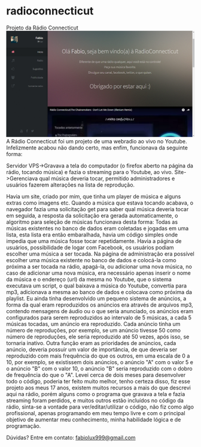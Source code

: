 # radioconnecticut
Projeto da Rádio Connecticut
<img src="prints/r1.png"/>
A Rádio Connecticut foi um projeto de uma webradio ao vivo no Youtube.
Infelizmente acabou não dando certo, mas enfim, funcionava da seguinte forma:

Servidor VPS->Gravava a tela do computador (o firefox aberto na página da rádio, tocando música) e fazia o streaming para o Youtube, ao vivo.
Site->Gerenciava qual música deveria tocar, permitido administradores e usuários fazerem alterações na lista de reprodução.

Havia um site, criado por mim, que tinha um player de música e alguns extras como imagens etc.
Quando a música que estava tocando acabava, o navegador fazia uma solicitação get para saber qual música deveria tocar em seguida, a resposta da solicitação era gerada automaticamente, o algoritmo para seleção de músicas funcionava desta forma: Todas as músicas existentes no banco de dados eram coletadas e jogadas em uma lista, esta lista era então embaralhada, havia um código simples onde impedia que uma música fosse tocar repetidamente.
Havia a página de usuários, possibilidade de logar com Facebook, os usuários podiam escolher uma música a ser tocada.
Na página de administração era possível escolher uma música existente no banco de dados e colocá-la como próxima a ser tocada na rádio, apagá-la, ou adicionar uma nova música, no caso de adicionar uma nova música, era necessário apenas inserir o nome da música e o endereço (url) da mesma no Youtube, que o sistema executava um script, o qual baixava a música do Youtube, convertia para mp3, adicionava a mesma ao banco de dados e colocava como próxima da playlist.
Eu ainda tinha desenvolvido um pequeno sistema de anúncios, a forma da qual eram reproduzidos os anúncios era através de arquivos mp3, contendo mensagens de áudio ou o que seria anunciado, os anúncios eram configurados para serem reproduzidos ao intervalo de 5 músicas, a cada 5 músicas tocadas, um anúncio era reproduzido. Cada anúncio tinha um número de reproduções, por exemplo, se um anúncio tivesse 50 como número de reproduções, ele seria reproduzido até 50 vezes, após isso, se tornaria inativo. Outra função eram as prioridades de anúncios, cada anúncio, deveria possuir um valor de importância, de que deveria ser reproduzido com mais frequência do que os outros, em uma escala de 0 a 10, por exemplo, se existissem dois anúncios, o anúncio "A" com o valor 5 e o anúncio "B" com o valor 10, o anúncio "B" seria reproduzido com o dobro de frequência do que o "A".
Levei cerca de dois meses para desenvolver todo o código, poderia ter feito muito melhor, tenho certeza disso, fiz esse projeto aos meus 17 anos, existem muitos recursos a mais do que descrevi aqui na rádio, porém alguns como o programa que gravava a tela e fazia streaming foram perdidos, e muitos outros estão incluídos no código da rádio, sinta-se a vontade para ver/editar/utilizar o código, não fiz como algo profissional, apenas programando em meu tempo livre e com o principal objetivo de aumentar meu conhecimento, minha habilidade lógica e de programação.

Dúvidas? Entre em contato: fabiolux999@gmail.com
